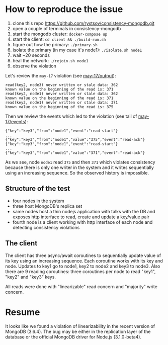 # How to reproduce the issue

1. clone this repo https://github.com/rystsov/consistency-mongodb.git
2. open a couple of terminals in consistency-mongodb
3. start the mongodb cluster: `docker-compose up`
4. start the client: `cd client && ./build-run.sh`
5. figure out how the primary: `./primary.sh`
6. isolate the primary (in my case it's node1): `./isolate.sh node1`
7. wait ~20 seconds
8. heal the network: `./rejoin.sh node1`
9. observe the violation

Let's review the `may-17` violation (see [may-17/output](https://github.com/rystsov/consistency-mongodb/blob/master/experiments/may-17/output)):

```
read(key2, node3) never written or stale data: 362
known value on the beginning of the read is: 371
read(key2, node1) never written or stale data: 362
known value on the beginning of the read is: 371
read(key3, node1) never written or stale data: 371
known value on the beginning of the read is: 375
```

Then we review the events which led to the violation (see tail of [may-17/events](https://github.com/rystsov/consistency-mongodb/blob/master/experiments/may-17/events)):

```
{"key":"key3","from":"node1","event":"read-start"}
...
{"key":"key3","from":"node1","value":"375","event":"read-ack"}
{"key":"key3","from":"node1","event":"read-start"}
...
{"key":"key3","from":"node1","value":"371","event":"read-ack"}
```

As we see, node `node1` read `375` and then `371` which violates consistency because there is only one writer in the system and it writes sequentially using an increasing sequence. So the observed history is impossible.

## Structure of the test

- four nodes in the system
- three host MongoDB's replica set
- same nodes host a thin nodejs application with talks with the DB and exposes http interface to read, create and update a key/value pair
- fourth node is a client working with http interface of each node and detecting consistency violations

## The client

The client has three async/await coroutines to sequentially update value of its key using an increasing sequence. Each coroutine works with its key and node. Updates to key1 go to node1, key2 to node2 and key3 to node3. Also there are 9 reading coroutines: three coroutines per node to read "key1", "key2" and "key3" keys.

All reads were done with "linearizable" read concern and "majority" write concern.

# Resume

It looks like we found a violation of linearizability in the recent version of MongoDB (3.6.4). The bug may be either in the replication layer of the database or the official MongoDB driver for Node.js (3.1.0-beta4).